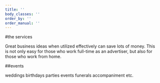 ```yaml
---
title: ''
body_classes: ''
order_by: ''
order_manual: ''
---
```


#the services

Great business ideas when utilized effectively can save lots of money. This is not only easy for those who work full-time as an advertiser, but also for those who work from home.

##events

weddings
birthdays
parties
events
funerals
accompaniment
etc.